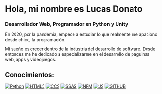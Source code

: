 # Hola, mi nombre es Lucas Donato
### Desarrollador Web, Programador en Python y Unity

En 2020, por la pandemia, empece a estudiar lo que realmente me apaciono desde chico, la programación.

Mi sueño es crecer dentro de la industria del desarrollo de software. Desde entonces me he dedicado a especializarme en el desarrollo de paguinas web, apps y videojuegos.

## Conocimientos:
[![Python](https://img.shields.io/badge/Python-999999?style=for-the-badge&logo=python&logoColor=white&labelColor=101010)]()
[![HTML5](https://img.shields.io/badge/Html5-FA7343?style=for-the-badge&logo=html&logoColor=white&labelColor=101010)]()
[![CCS](https://img.shields.io/badge/Css-1575F9?style=for-the-badge&logo=css&logoColor=white&labelColor=101010)]()
[![SSAS](https://img.shields.io/badge/Sass-1575F9?style=for-the-badge&logo=sass&logoColor=white&labelColor=101010)]()
[![NPM](https://img.shields.io/badge/Npm-1575F9?style=for-the-badge&logo=npm&logoColor=white&labelColor=101010)]()
[![JS](https://img.shields.io/badge/Js-1575F9?style=for-the-badge&logo=js&logoColor=white&labelColor=101010)]()
[![GITHUB](https://img.shields.io/badge/Github-1575F9?style=for-the-badge&logo=github&logoColor=white&labelColor=101010)]()
</br>
